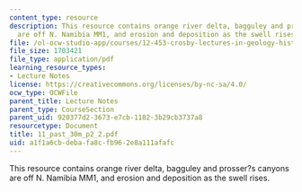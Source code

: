```yaml
---
content_type: resource
description: This resource contains orange river delta, bagguley and prosser?s canyons
  are off N. Namibia MM1, and erosion and deposition as the swell rises.
file: /ol-ocw-studio-app/courses/12-453-crosby-lectures-in-geology-history-of-africa-fall-2005/a1f1a6cbdebafa8cfb962e8a111afafc_11_past_30m_p2_2.pdf
file_size: 1703421
file_type: application/pdf
learning_resource_types:
- Lecture Notes
license: https://creativecommons.org/licenses/by-nc-sa/4.0/
ocw_type: OCWFile
parent_title: Lecture Notes
parent_type: CourseSection
parent_uid: 920377d2-3673-e7cb-1182-3b29cb3737a8
resourcetype: Document
title: 11_past_30m_p2_2.pdf
uid: a1f1a6cb-deba-fa8c-fb96-2e8a111afafc
---
```

This resource contains orange river delta, bagguley and prosser?s canyons are off N. Namibia MM1, and erosion and deposition as the swell rises.